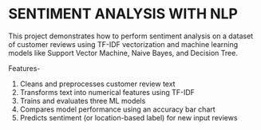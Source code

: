# SENTIMENT ANALYSIS WITH NLP

This project demonstrates how to perform sentiment analysis on a dataset of customer reviews using TF-IDF vectorization and machine learning models like Support Vector Machine, Naive Bayes, and Decision Tree.

Features-
1. Cleans and preprocesses customer review text
2. Transforms text into numerical features using TF-IDF
3. Trains and evaluates three ML models
4. Compares model performance using an accuracy bar chart
5. Predicts sentiment (or location-based label) for new input reviews

